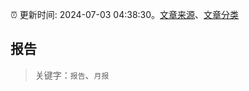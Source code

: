 :alarm_clock: 更新时间: 2024-07-03 04:38:30。[文章来源](/README.md)、[文章分类](/TAGS.md)

## 报告


> 关键字：`报告`、`月报`



